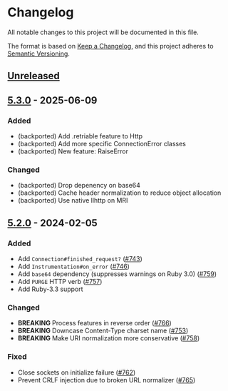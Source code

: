 # Changelog

All notable changes to this project will be documented in this file.

The format is based on [Keep a Changelog](https://keepachangelog.com/en/1.1.0/),
and this project adheres to [Semantic Versioning](https://semver.org/spec/v2.0.0.html).

## [Unreleased]

## [5.3.0] - 2025-06-09

### Added

- (backported) Add .retriable feature to Http
- (backported) Add more specific ConnectionError classes
- (backported) New feature: RaiseError

### Changed

- (backported) Drop depenency on base64
- (backported) Cache header normalization to reduce object allocation
- (backported) Use native llhttp on MRI


## [5.2.0] - 2024-02-05

### Added

- Add `Connection#finished_request?`
  ([#743](https://github.com/httprb/http/pull/743))
- Add `Instrumentation#on_error`
  ([#746](https://github.com/httprb/http/pull/746))
- Add `base64` dependency (suppresses warnings on Ruby 3.0)
  ([#759](https://github.com/httprb/http/pull/759))
- Add `PURGE` HTTP verb
  ([#757](https://github.com/httprb/http/pull/757))
- Add Ruby-3.3 support

### Changed

- **BREAKING** Process features in reverse order
  ([#766](https://github.com/httprb/http/pull/766))
- **BREAKING** Downcase Content-Type charset name
  ([#753](https://github.com/httprb/http/pull/753))
- **BREAKING** Make URI normalization more conservative
  ([#758](https://github.com/httprb/http/pull/758))

### Fixed

- Close sockets on initialize failure
  ([#762](https://github.com/httprb/http/pull/762))
- Prevent CRLF injection due to broken URL normalizer
  ([#765](https://github.com/httprb/http/pull/765))

[unreleased]: https://github.com/httprb/http/compare/v5.3.0...5-x-stable
[5.3.0]: https://github.com/httprb/http/compare/v5.2.0...v5.3.0
[5.2.0]: https://github.com/httprb/http/compare/v5.1.1...v5.2.0
